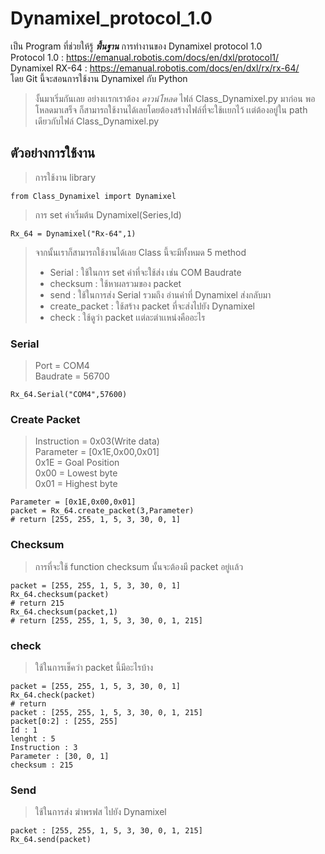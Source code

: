 # Dynamixel_protocol_1.0
เป็น Program ที่ช่วยให้รู้ _**พื้นฐาน**_ การทำงานของ Dynamixel protocol 1.0<br>
Protocol 1.0 : https://emanual.robotis.com/docs/en/dxl/protocol1/<br>
Dynamixel RX-64 : https://emanual.robotis.com/docs/en/dxl/rx/rx-64/<br>
โดย Git นี้จะสอนการใช้งาน Dynamixel กับ Python<br>

> งั้นมาเริ่มกันเลย อย่างเเรกเราต้อง _ดาวน์โหลด_ ไฟล์ Class_Dynamixel.py มาก่อน พอโหลดมาเสร็จ ก็สามารถใช้งานได้เลยโดยต้องสร้างไฟล์ที่จะใช้เเยกไว้ เเต่ต้องอยู่ใน path เดียวกับไฟล์ Class_Dynamixel.py

## ตัวอย่างการใช้งาน
> การใช้งาน library
```
from Class_Dynamixel import Dynamixel
```
> การ set ค่าเริ่มต้น
> Dynamixel(Series,Id)
```
Rx_64 = Dynamixel("Rx-64",1)
```
> จากนั้นเราก็สามารถใช้งานได้เลย
> Class นี้จะมีทั้งหมด 5 method
> * Serial : ใช้ในการ set ค่าที่จะใช้ส่ง เช่น COM Baudrate
> * checksum : ใช้หาผลรวมของ packet 
> * send : ใช้ในการส่ง Serial รวมถึง อ่านค่าที่ Dynamixel ส่งกลับมา
> * create_packet : ใช้สร้าง packet ที่จะส่งไปยัง Dynamixel
> * check : ใช้ดูว่า packet เเต่ละตำเเหน่งคืออะไร

### Serial
> Port = COM4<br>
> Baudrate = 56700<br>
```
Rx_64.Serial("COM4",57600)
```
### Create Packet
> Instruction = 0x03(Write data)<br>
> Parameter = [0x1E,0x00,0x01]<br>
> 0x1E = Goal Position<br>
> 0x00 = Lowest byte<br>
> 0x01 = Highest byte<br>
```
Parameter = [0x1E,0x00,0x01]
packet = Rx_64.create_packet(3,Parameter)
# return [255, 255, 1, 5, 3, 30, 0, 1]
```

### Checksum
> การที่จะใช้ function checksum นั้นจะต้องมี packet อยู่เเล้ว
```
packet = [255, 255, 1, 5, 3, 30, 0, 1]
Rx_64.checksum(packet)
# return 215
Rx_64.checksum(packet,1)
# return [255, 255, 1, 5, 3, 30, 0, 1, 215]
```

### check
> ใช้ในการเช็คว่า packet นี้มีอะไรบ้าง
```
packet = [255, 255, 1, 5, 3, 30, 0, 1]
Rx_64.check(packet)
# return 
packet : [255, 255, 1, 5, 3, 30, 0, 1, 215]
packet[0:2] : [255, 255]
Id : 1
lenght : 5
Instruction : 3
Parameter : [30, 0, 1]
checksum : 215
```


### Send
> ใช้ในการส่ง ฆำพรฟส ไปยัง Dynamixel
```
packet : [255, 255, 1, 5, 3, 30, 0, 1, 215]
Rx_64.send(packet)
```